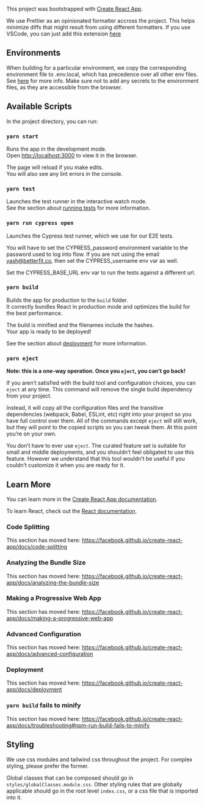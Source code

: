 This project was bootstrapped with [Create React App](https://github.com/facebook/create-react-app).

We use Prettier as an opinionated formatter accross the project.
This helps minimize diffs that might result from using different formatters.
If you use VSCode, you can just add this extension [here](https://marketplace.visualstudio.com/items?itemName=esbenp.prettier-vscode)

## Environments

When building for a particular environment, we copy the corresponding environment file to .env.local, which has precedence over all other env files.
See [here](https://create-react-app.dev/docs/adding-custom-environment-variables/#what-other-env-files-can-be-used) for more info.
Make sure not to add any secrets to the environment files, as they are accessible from the browser.

## Available Scripts

In the project directory, you can run:

### `yarn start`

Runs the app in the development mode.<br />
Open [http://localhost:3000](http://localhost:3000) to view it in the browser.

The page will reload if you make edits.<br />
You will also see any lint errors in the console.

### `yarn test`

Launches the test runner in the interactive watch mode.<br />
See the section about [running tests](https://facebook.github.io/create-react-app/docs/running-tests) for more information.

### `yarn run cypress open`

Launches the Cypress test runner, which we use for our E2E tests.

You will have to set the CYPRESS_password environment variable to the password used to log into flow.
If you are not using the email yash@betterfit.co, then set the CYPRESS_username env var as well.

Set the CYPRESS_BASE_URL env var to run the tests against a different url.

### `yarn build`

Builds the app for production to the `build` folder.<br />
It correctly bundles React in production mode and optimizes the build for the best performance.

The build is minified and the filenames include the hashes.<br />
Your app is ready to be deployed!

See the section about [deployment](https://facebook.github.io/create-react-app/docs/deployment) for more information.

### `yarn eject`

**Note: this is a one-way operation. Once you `eject`, you can’t go back!**

If you aren’t satisfied with the build tool and configuration choices, you can `eject` at any time. This command will remove the single build dependency from your project.

Instead, it will copy all the configuration files and the transitive dependencies (webpack, Babel, ESLint, etc) right into your project so you have full control over them. All of the commands except `eject` will still work, but they will point to the copied scripts so you can tweak them. At this point you’re on your own.

You don’t have to ever use `eject`. The curated feature set is suitable for small and middle deployments, and you shouldn’t feel obligated to use this feature. However we understand that this tool wouldn’t be useful if you couldn’t customize it when you are ready for it.

## Learn More

You can learn more in the [Create React App documentation](https://facebook.github.io/create-react-app/docs/getting-started).

To learn React, check out the [React documentation](https://reactjs.org/).

### Code Splitting

This section has moved here: https://facebook.github.io/create-react-app/docs/code-splitting

### Analyzing the Bundle Size

This section has moved here: https://facebook.github.io/create-react-app/docs/analyzing-the-bundle-size

### Making a Progressive Web App

This section has moved here: https://facebook.github.io/create-react-app/docs/making-a-progressive-web-app

### Advanced Configuration

This section has moved here: https://facebook.github.io/create-react-app/docs/advanced-configuration

### Deployment

This section has moved here: https://facebook.github.io/create-react-app/docs/deployment

### `yarn build` fails to minify

This section has moved here: https://facebook.github.io/create-react-app/docs/troubleshooting#npm-run-build-fails-to-minify

## Styling

We use css modules and tailwind css throughout the project.
For complex styling, please prefer the former.

Global classes that can be composed should go in `styles/globalClasses.module.css`.
Other styling rules that are globally applicable should go in the root level
`index.css`, or a css file that is imported into it.

